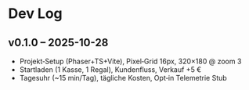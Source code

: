 # Dev Log

## v0.1.0 – 2025-10-28
- Projekt‑Setup (Phaser+TS+Vite), Pixel‑Grid 16px, 320×180 @ zoom 3
- Startladen (1 Kasse, 1 Regal), Kundenfluss, Verkauf +5 €
- Tagesuhr (~15 min/Tag), tägliche Kosten, Opt‑in Telemetrie Stub
